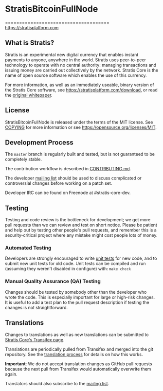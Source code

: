 # StratisBitcoinFullNode
=====================================
https://stratisplatform.com

What is Stratis?
----------------

Stratis is an experimental new digital currency that enables instant payments to
anyone, anywhere in the world. Stratis uses peer-to-peer technology to operate
with no central authority: managing transactions and issuing money are carried
out collectively by the network. Stratis Core is the name of open source
software which enables the use of this currency.

For more information, as well as an immediately useable, binary version of
the Stratis Core software, see https://stratisplatform.com/download, or read the
[original whitepaper](http://stratisplatform.com/files/Stratis_Whitepaper.pdf).

License
-------

StratisBitcoinFullNode is released under the terms of the MIT license. See [COPYING](COPYING) for more
information or see https://opensource.org/licenses/MIT.

Development Process
-------------------

The `master` branch is regularly built and tested, but is not guaranteed to be
completely stable.

The contribution workflow is described in [CONTRIBUTING.md](CONTRIBUTING.md).

The developer [mailing list](https://lists.linuxfoundation.org/mailman/listinfo/stratis-dev)
should be used to discuss complicated or controversial changes before working
on a patch set.

Developer IRC can be found on Freenode at #stratis-core-dev.

Testing
-------

Testing and code review is the bottleneck for development; we get more pull
requests than we can review and test on short notice. Please be patient and help out by testing
other people's pull requests, and remember this is a security-critical project where any mistake might cost people
lots of money.

### Automated Testing

Developers are strongly encouraged to write [unit tests](/doc/unit-tests.md) for new code, and to
submit new unit tests for old code. Unit tests can be compiled and run
(assuming they weren't disabled in configure) with: `make check`

### Manual Quality Assurance (QA) Testing

Changes should be tested by somebody other than the developer who wrote the
code. This is especially important for large or high-risk changes. It is useful
to add a test plan to the pull request description if testing the changes is
not straightforward.

Translations
------------

Changes to translations as well as new translations can be submitted to
[Stratis Core's Transifex page](https://www.transifex.com/projects/p/stratis/).

Translations are periodically pulled from Transifex and merged into the git repository. See the
[translation process](doc/translation_process.md) for details on how this works.

**Important**: We do not accept translation changes as GitHub pull requests because the next
pull from Transifex would automatically overwrite them again.

Translators should also subscribe to the [mailing list](https://groups.google.com/forum/#!forum/stratis-translators).
